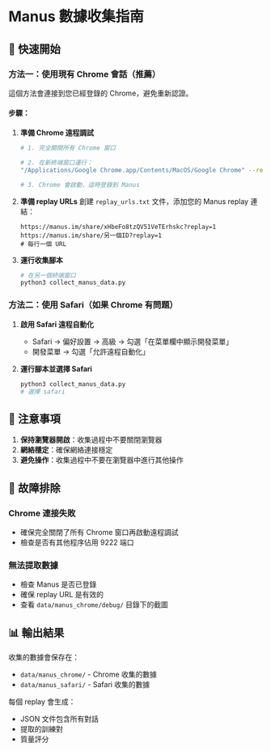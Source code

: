 # Manus 數據收集指南

## 🚀 快速開始

### 方法一：使用現有 Chrome 會話（推薦）

這個方法會連接到您已經登錄的 Chrome，避免重新認證。

#### 步驟：

1. **準備 Chrome 遠程調試**
   ```bash
   # 1. 完全關閉所有 Chrome 窗口
   
   # 2. 在新終端窗口運行：
   "/Applications/Google Chrome.app/Contents/MacOS/Google Chrome" --remote-debugging-port=9222
   
   # 3. Chrome 會啟動，這時登錄到 Manus
   ```

2. **準備 replay URLs**
   創建 `replay_urls.txt` 文件，添加您的 Manus replay 連結：
   ```
   https://manus.im/share/xHbeFo8tzQV51VeTErhskc?replay=1
   https://manus.im/share/另一個ID?replay=1
   # 每行一個 URL
   ```

3. **運行收集腳本**
   ```bash
   # 在另一個終端窗口
   python3 collect_manus_data.py
   ```

### 方法二：使用 Safari（如果 Chrome 有問題）

1. **啟用 Safari 遠程自動化**
   - Safari → 偏好設置 → 高級 → 勾選「在菜單欄中顯示開發菜單」
   - 開發菜單 → 勾選「允許遠程自動化」

2. **運行腳本並選擇 Safari**
   ```bash
   python3 collect_manus_data.py
   # 選擇 safari
   ```

## 📝 注意事項

1. **保持瀏覽器開啟**：收集過程中不要關閉瀏覽器
2. **網絡穩定**：確保網絡連接穩定
3. **避免操作**：收集過程中不要在瀏覽器中進行其他操作

## 🔧 故障排除

### Chrome 連接失敗
- 確保完全關閉了所有 Chrome 窗口再啟動遠程調試
- 檢查是否有其他程序佔用 9222 端口

### 無法提取數據
- 檢查 Manus 是否已登錄
- 確保 replay URL 是有效的
- 查看 `data/manus_chrome/debug/` 目錄下的截圖

## 📊 輸出結果

收集的數據會保存在：
- `data/manus_chrome/` - Chrome 收集的數據
- `data/manus_safari/` - Safari 收集的數據

每個 replay 會生成：
- JSON 文件包含所有對話
- 提取的訓練對
- 質量評分